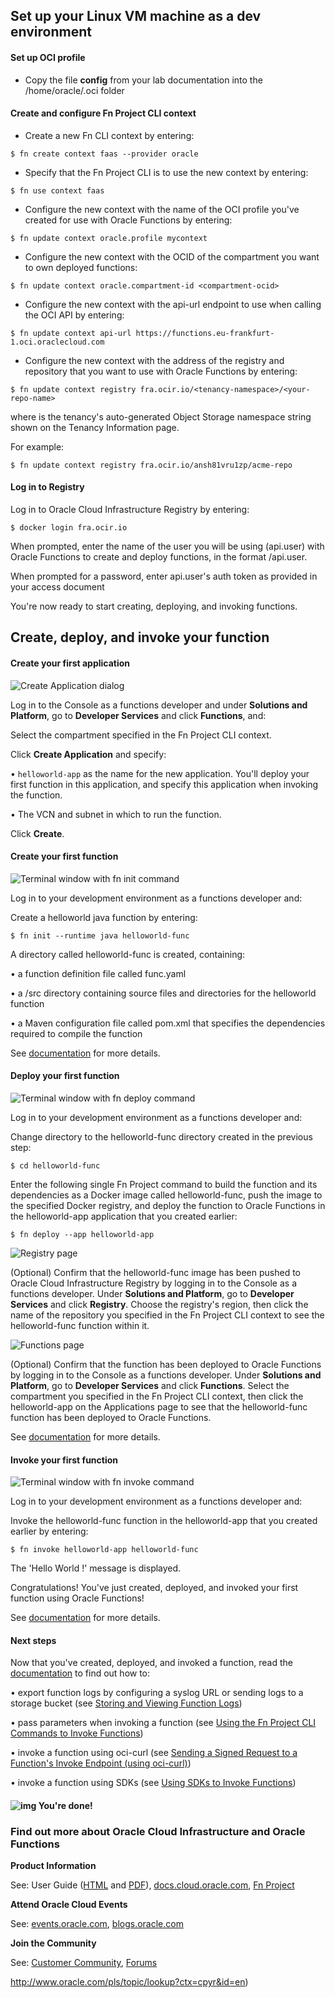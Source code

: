 ## Set up your Linux VM machine as a dev environment

#### Set up OCI profile

- Copy the file **config** from your lab documentation into the /home/oracle/.oci folder



#### Create and configure Fn Project CLI context

- Create a new Fn CLI context by entering:

```
$ fn create context faas --provider oracle
```

- Specify that the Fn Project CLI is to use the new context by entering:

```
$ fn use context faas
```

- Configure the new context with the name of the OCI profile you've created for use with Oracle Functions by entering:

```
$ fn update context oracle.profile mycontext
```

- Configure the new context with the OCID of the compartment you want to own deployed functions:

```
$ fn update context oracle.compartment-id <compartment-ocid>
```

- Configure the new context with the api-url endpoint to use when calling the OCI API by entering:

```
$ fn update context api-url https://functions.eu-frankfurt-1.oci.oraclecloud.com
```

- Configure the new context with the address of the registry and repository that you want to use with Oracle Functions by entering:

```
$ fn update context registry fra.ocir.io/<tenancy-namespace>/<your-repo-name>
```

where <tenancy-namespace> is the tenancy's auto-generated Object Storage namespace string shown on the Tenancy Information page.

For example:

```
$ fn update context registry fra.ocir.io/ansh81vru1zp/acme-repo
```



#### Log in to Registry

Log in to Oracle Cloud Infrastructure Registry by entering:

```
$ docker login fra.ocir.io
```

When prompted, enter the name of the user you will be using  (api.user) with Oracle Functions to create and deploy functions, in the format <tenancy-namespace>/api.user.

When prompted for a password, enter api.user's  auth token as provided in your access document

You're now ready to start creating, deploying, and invoking functions.



## Create, deploy, and invoke your **function**

#### Create your first application

![Create Application dialog](faas-application-03.png)

Log in to the Console as a functions developer and under **Solutions and Platform**, go to **Developer Services** and click **Functions**, and:

Select the compartment specified in the Fn Project CLI context.  

Click **Create Application** and specify:

• `helloworld-app` as the name for the new application. You'll deploy your first function in this application, and specify this application when invoking the function.

• The VCN and subnet in which to run the function.

Click **Create**.



#### Create your first function



![Terminal window with fn init command](faas-init-helloworld-func-03.png)

Log in to your development environment as a functions developer and:

Create a helloworld java function by entering:

```
$ fn init --runtime java helloworld-func
```

A directory called helloworld-func is created, containing:

• a function definition file called func.yaml

• a /src directory containing source files and directories for the helloworld function

• a Maven configuration file called pom.xml that specifies the dependencies required to compile the function



See [documentation](https://docs.cloud.oracle.com/iaas/Content/Functions/Tasks/functionscreatingfirst.htm) for more details.



#### Deploy your first function

![Terminal window with fn deploy command](faas-deploy-helloworld-func-03.png)

Log in to your development environment as a functions developer and:

Change directory to the helloworld-func directory created in the previous step:

```
$ cd helloworld-func
```

Enter the following single Fn Project command to build the function and its dependencies as a Docker image called helloworld-func, push the image to the specified Docker registry, and deploy the function to Oracle Functions in the helloworld-app application that you created earlier:

```
$ fn deploy --app helloworld-app
```

![Registry page](faas-registry-03.png)

(Optional) Confirm that the helloworld-func image has been pushed to Oracle Cloud Infrastructure Registry by logging in to the Console as a functions developer. Under **Solutions and Platform**, go to **Developer Services** and click **Registry**. Choose the registry's region, then click the name of the repository you specified in the Fn Project CLI context to see the helloworld-func function within it.



![Functions page](faas-functions-02.png)

(Optional) Confirm that the function has been deployed to Oracle Functions by logging in to the Console as a functions developer. Under **Solutions and Platform**, go to **Developer Services** and click **Functions**. Select the compartment you specified in the Fn Project CLI context, then click the helloworld-app on the Applications page to see that the helloworld-func function has been deployed to Oracle Functions.



See [documentation](https://docs.cloud.oracle.com/iaas/Content/Functions/Tasks/functionscreatingfirst.htm) for more details.



#### Invoke your first function



![Terminal window with fn invoke command](faas-invoke-helloworld-func-03.png)

Log in to your development environment as a functions developer and:

Invoke the helloworld-func function in the helloworld-app that you created earlier by entering:

```
$ fn invoke helloworld-app helloworld-func
```

The 'Hello World !' message is displayed.

Congratulations! You've just created, deployed, and invoked your first function using Oracle Functions!



See [documentation](https://docs.cloud.oracle.com/iaas/Content/Functions/Tasks/functionscreatingfirst.htm) for more details.



#### Next steps

Now that you've created, deployed, and invoked a function, read the [documentation](https://docs.cloud.oracle.com/iaas/Content/Functions/Concepts/functionsoverview.htm) to find out how to:

• export function logs by configuring a syslog URL or sending logs to a storage bucket (see [Storing and Viewing Function Logs](https://docs.cloud.oracle.com/iaas/Content/Functions/Tasks/functionsexportingfunctionlogfiles.htm))

• pass parameters when invoking a function (see [Using the Fn Project CLI Commands to Invoke Functions](https://docs.cloud.oracle.com/iaas/Content/Functions/Tasks/functionsinvokingfunctions.htm#usingfncli))

• invoke a function using oci-curl (see [Sending a Signed Request to a Function's Invoke Endpoint (using oci-curl)](https://docs.cloud.oracle.com/iaas/Content/Functions/Tasks/functionsinvokingfunctions.htm#ocicurlinvoke))

• invoke a function using SDKs (see [Using SDKs to Invoke Functions](https://docs.cloud.oracle.com/iaas/Content/Functions/Tasks/functionsinvokingfunctions.htm#usingsdks))

#### ![img](https://www.oracle.com/webfolder/technetwork/tutorials/infographics/oci_faas_gettingstarted_quickview/functions_quickview_top/common/images/green_check.png) You're done!



### Find out more about **Oracle Cloud Infrastructure and Oracle Functions**

**Product Information**

See: User Guide ([HTML](https://docs.cloud.oracle.com/iaas/Content/Functions/Concepts/functionsoverview.htm) and [PDF](https://docs.cloud.oracle.com/iaas/pdf/ug/OCI_User_Guide.pdf)), [docs.cloud.oracle.com](https://docs.cloud.oracle.com/iaas/Content/home.htm), [Fn Project](https://github.com/fnproject/fn/)

**Attend Oracle Cloud Events**

See: [events.oracle.com](http://events.oracle.com/), [blogs.oracle.com](https://blogs.oracle.com/cloud-infrastructure/)

**Join the Community**

See: [Customer Community](https://cloud.oracle.com/community), [Forums](https://cloud.oracle.com/forums)

http://www.oracle.com/pls/topic/lookup?ctx=cpyr&id=en)